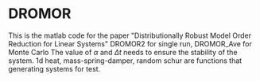 # DROMOR
This is the matlab code for the paper "Distributionally Robust Model Order Reduction for Linear Systems"
DROMOR2 for single run, DROMOR_Ave for Monte Carlo
The value of $\alpha$ and $\Delta t$ needs to ensure the stability of the system.
1d heat, mass-spring-damper, random schur are functions that generating systems for test.
